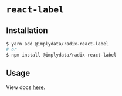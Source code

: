 # `react-label`

## Installation

```sh
$ yarn add @implydata/radix-react-label
# or
$ npm install @implydata/radix-react-label
```

## Usage

View docs [here](https://radix-ui.com/primitives/docs/utilities/label).
